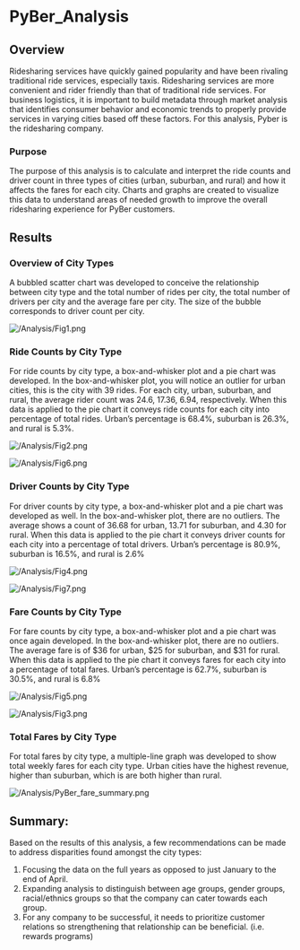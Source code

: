 # PyBer_Analysis
## Overview
Ridesharing services have quickly gained popularity and have been rivaling traditional ride services, especially taxis. Ridesharing services are more convenient and rider friendly than that of traditional ride services. For business logistics, it is important to build metadata through market analysis that identifies consumer behavior and economic trends to properly provide services in varying cities based off these factors. For this analysis, Pyber is the ridesharing company.

### Purpose
The purpose of this analysis is to calculate and interpret the ride counts and driver count in three types of cities (urban, suburban, and rural) and how it affects the fares for each city. Charts and graphs are created to visualize this data to understand areas of needed growth to improve the overall ridesharing experience for PyBer customers. 

## Results
### Overview of City Types
A bubbled scatter chart was developed to conceive the relationship between city type and the total number of rides per city, the total number of drivers per city and the average fare per city. The size of the bubble corresponds to driver count per city. 

![/Analysis/Fig1.png]( /Analysis/Fig1.png)

### Ride Counts by City Type
For ride counts by city type, a box-and-whisker plot and a pie chart was developed. In the box-and-whisker plot, you will notice an outlier for urban cities, this is the city with 39 rides. For each city, urban, suburban, and rural, the average rider count was 24.6, 17.36, 6.94, respectively. When this data is applied to the pie chart it conveys ride counts for each city into percentage of total rides. Urban’s percentage is 68.4%, suburban is 26.3%, and rural is 5.3%.

![/Analysis/Fig2.png]( /Analysis/Fig2.png)

![/Analysis/Fig6.png]( /Analysis/Fig6.png)

### Driver Counts by City Type
For driver counts by city type, a box-and-whisker plot and a pie chart was developed as well. In the box-and-whisker plot, there are no outliers. The average shows a count of 36.68 for urban, 13.71 for suburban, and 4.30 for rural. When this data is applied to the pie chart it conveys driver counts for each city into a percentage of total drivers. Urban’s percentage is 80.9%, suburban is 16.5%, and rural is 2.6%

![/Analysis/Fig4.png]( /Analysis/Fig4.png)

![/Analysis/Fig7.png]( /Analysis/Fig7.png)

### Fare Counts by City Type
For fare counts by city type, a box-and-whisker plot and a pie chart was once again developed. In the box-and-whisker plot, there are no outliers. The average fare is of $36 for urban, $25 for suburban, and $31 for rural. When this data is applied to the pie chart it conveys fares for each city into a percentage of total fares. Urban’s percentage is 62.7%, suburban is 30.5%, and rural is 6.8%

![/Analysis/Fig5.png]( /Analysis/Fig5.png)

![/Analysis/Fig3.png]( /Analysis/Fig3.png)

### Total Fares by City Type
For total fares by city type, a multiple-line graph was developed to show total weekly fares for each city type. Urban cities have the highest revenue, higher than suburban, which is are both higher than rural. 

![/Analysis/PyBer_fare_summary.png]( /Analysis/PyBer_fare_summary.png)






## Summary:
Based on the results of this analysis, a few recommendations can be made to address disparities found amongst the city types:

1. Focusing the data on the full years as opposed to just January to the end of April.
2. Expanding analysis to distinguish between age groups, gender groups, racial/ethnics groups so that the company can cater towards each group.
3. For any company to be successful, it needs to prioritize customer relations so strengthening that relationship can be beneficial. (i.e. rewards programs)
